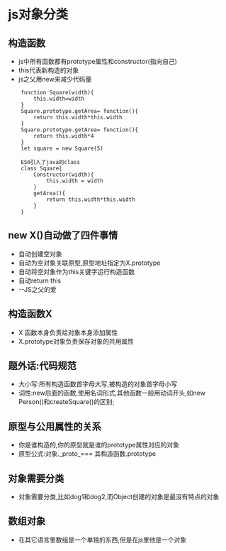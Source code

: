 # js对象分类
## 构造函数

* js中所有函数都有prototype属性和constructor(指向自己)
* this代表新构造的对象
* js之父用new来减少代码量

```
    function Square(width){
        this.width=width
    }
    Square.prototype.getArea= function(){
        return this.width*this.width
    }
    Square.prototype.getArea= function(){
        return this.width*4
    }
    let square = new Square(5)
```

```
    ES6引入了java的class
    class Square{
        Constructor(width){
            this.width = width
        }
        getArea(){
            return this.width*this.width
        }
    }
```
## new X()自动做了四件事情

* 自动创建空对象
* 自动为空对象关联原型,原型地址指定为X.prototype
* 自动将空对象作为this关键字运行构造函数
* 自动return this
* --JS之父的爱

## 构造函数X
* X 函数本身负责给对象本身添加属性
* X.prototype对象负责保存对象的共用属性

## 题外话:代码规范
* 大小写:所有构造函数首字母大写,被构造的对象首字母小写
* 词性:new后面的函数,使用名词形式,其他函数一般用动词开头,如new Person()和createSquare()的区别;

## 原型与公用属性的关系
* 你是谁构造的,你的原型就是谁的prototype属性对应的对象
* 原型公式:对象.\_proto\_===  其构造函数.prototype

## 对象需要分类
* 对象需要分类,比如dog1和dog2,而Object创建的对象是最没有特点的对象

## 数组对象
* 在其它语言里数组是一个单独的东西,但是在js里他是一个对象